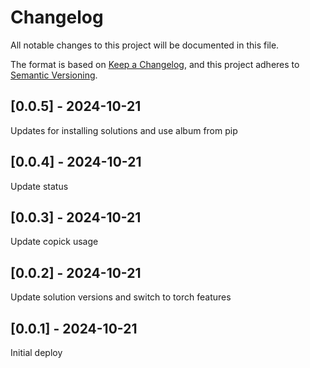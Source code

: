 # Changelog
All notable changes to this project will be documented in this file.

The format is based on [Keep a Changelog](https://keepachangelog.com/en/1.0.0/),
and this project adheres to [Semantic Versioning](https://semver.org/spec/v2.0.0.html).

## [0.0.5] - 2024-10-21
Updates for installing solutions and use album from pip

## [0.0.4] - 2024-10-21
Update status

## [0.0.3] - 2024-10-21
Update copick usage

## [0.0.2] - 2024-10-21
Update solution versions and switch to torch features

## [0.0.1] - 2024-10-21
Initial deploy
